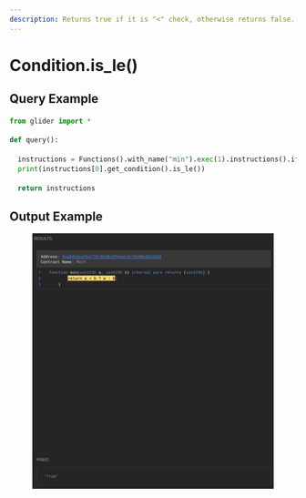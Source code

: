 ```yaml
---
description: Returns true if it is "<" check, otherwise returns false.
---
```


# Condition.is\_le()

## Query Example

```python
from glider import *

def query():

  instructions = Functions().with_name("min").exec(1).instructions().if_instructions().exec(1)
  print(instructions[0].get_condition().is_le())

  return instructions
```

## Output Example

<figure><img src="../../../../.gitbook/assets/image (219).png" alt=""><figcaption></figcaption></figure>
